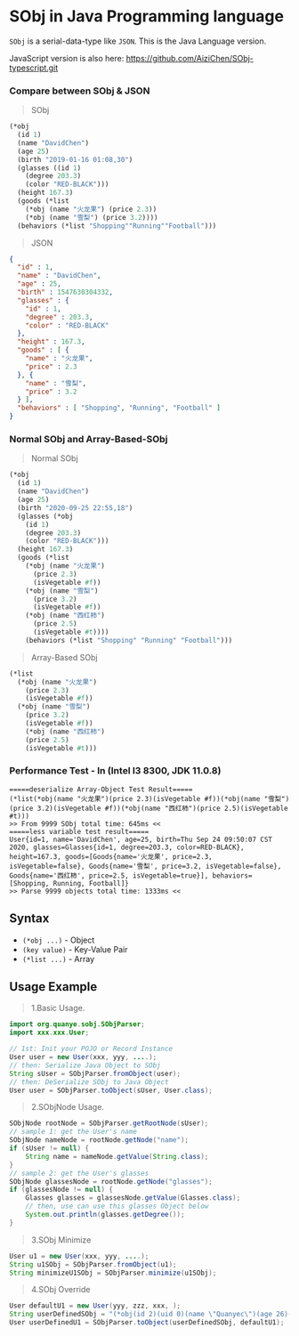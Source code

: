 # SObj in Java Programming language
`SObj` is a serial-data-type like `JSON`.
This is the Java Language version.

JavaScript version is also here:
https://github.com/AiziChen/SObj-typescript.git

### Compare between SObj & JSON
> SObj
```scheme
(*obj
  (id 1)
  (name "DavidChen")
  (age 25)
  (birth "2019-01-16 01:08,30")
  (glasses ((id 1)
    (degree 203.3)
    (color "RED-BLACK")))
  (height 167.3)
  (goods (*list
    (*obj (name "火龙果") (price 2.3))
    (*obj (name "雪梨") (price 3.2))))
  (behaviors (*list "Shopping""Running""Football")))
```
> JSON
```json
{
  "id" : 1,
  "name" : "DavidChen",
  "age" : 25,
  "birth" : 1547630304332,
  "glasses" : {
    "id" : 1,
    "degree" : 203.3,
    "color" : "RED-BLACK"
  },
  "height" : 167.3,
  "goods" : [ {
    "name" : "火龙果",
    "price" : 2.3
  }, {
    "name" : "雪梨",
    "price" : 3.2
  } ],
  "behaviors" : [ "Shopping", "Running", "Football" ]
}
```

### Normal SObj and Array-Based-SObj
> Normal SObj
```scheme
(*obj
  (id 1)
  (name "DavidChen")
  (age 25)
  (birth "2020-09-25 22:55,18")
  (glasses (*obj
    (id 1)
    (degree 203.3)
    (color "RED-BLACK")))
  (height 167.3)
  (goods (*list
    (*obj (name "火龙果")
      (price 2.3)
      (isVegetable #f))
    (*obj (name "雪梨")
      (price 3.2)
      (isVegetable #f))
    (*obj (name "西红柿")
      (price 2.5)
      (isVegetable #t))))
    (behaviors (*list "Shopping" "Running" "Football")))
```
> Array-Based SObj
```scheme
(*list
  (*obj (name "火龙果")
    (price 2.3)
    (isVegetable #f))
  (*obj (name "雪梨")
    (price 3.2)
    (isVegetable #f))
    (*obj (name "西红柿")
    (price 2.5)
    (isVegetable #t)))
```

### Performance Test - In (Intel I3 8300, JDK 11.0.8)
```shell
=====deserialize Array-Object Test Result=====
(*list(*obj(name "火龙果")(price 2.3)(isVegetable #f))(*obj(name "雪梨")(price 3.2)(isVegetable #f))(*obj(name "西红柿")(price 2.5)(isVegetable #t)))
>> From 9999 SObj total time: 645ms <<
=====less variable test result=====
User{id=1, name='DavidChen', age=25, birth=Thu Sep 24 09:50:07 CST 2020, glasses=Glasses{id=1, degree=203.3, color=RED-BLACK}, height=167.3, goods=[Goods{name='火龙果', price=2.3, isVegetable=false}, Goods{name='雪梨', price=3.2, isVegetable=false}, Goods{name='西红柿', price=2.5, isVegetable=true}], behaviors=[Shopping, Running, Football]}
>> Parse 9999 objects total time: 1333ms <<
```
## Syntax
* `(*obj ...)`  - Object
* `(key value)` - Key-Value Pair
* `(*list ...)` - Array

## Usage Example
> 1.Basic Usage.
```java
import org.quanye.sobj.SObjParser;
import xxx.xxx.User;

// 1st: Init your POJO or Record Instance
User user = new User(xxx, yyy, ....);
// then: Serialize Java Object to SObj
String sUser = SObjParser.fromObject(user);
// then: DeSerialize SObj to Java Object
User user = SObjParser.toObject(sUser, User.class);
```
> 2.SObjNode Usage.
```java
SObjNode rootNode = SObjParser.getRootNode(sUser);
// sample 1: get the User's name
SObjNode nameNode = rootNode.getNode("name");
if (sUser != null) {
    String name = nameNode.getValue(String.class);
}
// sample 2: get the User's glasses
SObjNode glassesNode = rootNode.getNode("glasses");
if (glassesNode != null) {
    Glasses glasses = glassesNode.getValue(Glasses.class);
    // then, use can use this glasses Object below
    System.out.println(glasses.getDegree());
}
```
> 3.SObj Minimize
```java
User u1 = new User(xxx, yyy, ....);
String u1SObj = SObjParser.fromObject(u1);
String minimizeU1SObj = SObjParser.minimize(u1SObj);
```
> 4.SObj Override
```java
User defaultU1 = new User(yyy, zzz, xxx, );
String userDefinedSObj = "(*obj(id 2)(uid 0)(name \"Quanyec\")(age 26)(birth \"1995-09-24 09:50,07\")(glasses (*obj(price 115.5)(id 1)(degree 103.3)(color \"YELLOW-PURPLE\")))(height 167.3))";
User userDefinedU1 = SObjParser.toObject(userDefinedSObj, defaultU1);
```
